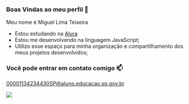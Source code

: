 ### Boas Vindas ao meu perfil 💚

Meu nome é Miguel Lima Teixeira 

- Estou estudando na [Alura](https://www.alura.com.br)
- Estou me desenvolvendo na linguagem JavaScript;
- Utilizo esse espaço para minha organização e compartilhamento dos meus projetos desenvolvidos;

### Você pode entrar em contato comigo 📫

00001134234430SP@aluno.educacao.sp.gov.br

![](https://media.tenor.com/-E2dqWbhxgoAAAAi/cat-ruffles.gif)
